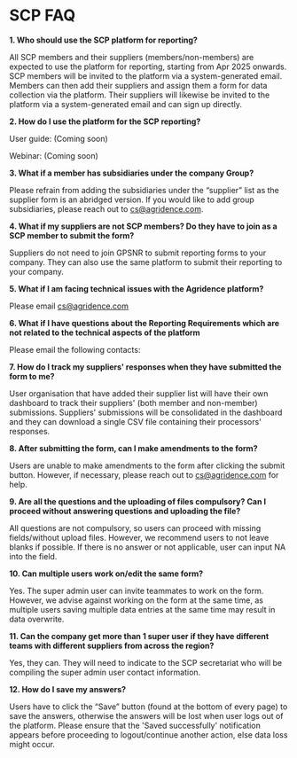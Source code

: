 # SCP FAQ 

**1.	Who should use the SCP platform for reporting?**

All SCP members and their suppliers (members/non-members) are expected to use the platform for reporting, starting from Apr 2025 onwards. SCP members will be invited to the platform via a system-generated email. Members can then add their suppliers and assign them a form for data collection via the platform. Their suppliers will likewise be invited to the platform via a system-generated email and can sign up directly.

**2.	How do I use the platform for the SCP reporting?**

User guide: (Coming soon)

Webinar: (Coming soon)

**3.	What if a member has subsidiaries under the company Group?**

Please refrain from adding the subsidiaries under the “supplier” list as the supplier form is an abridged version. If you would like to add group subsidiaries, please reach out to cs@agridence.com.

**4.	What if my suppliers are not SCP members? Do they have to join as a SCP member to submit the form?**

Suppliers do not need to join GPSNR to submit reporting forms to your company. They can also use the same platform to submit their reporting to your company. 

**5.	What if I am facing technical issues with the Agridence platform?**

Please email cs@agridence.com

**6.	What if I have questions about the Reporting Requirements which are not related to the technical aspects of the platform**

Please email the following contacts: 

**7.	How do I track my suppliers' responses when they have submitted the form to me?**

User organisation that have added their supplier list will have their own dashboard to track their suppliers' (both member and non-member) submissions. Suppliers' submissions will be consolidated in the dashboard and they can download a single CSV file containing their processors' responses. 


**8.	After submitting the form, can I make amendments to the form?**

Users are unable to make amendments to the form after clicking the submit button. However, if necessary, please reach out to cs@agridence.com for help.

**9.	Are all the questions and the uploading of files compulsory? Can I proceed without answering questions and uploading the file?**

All questions are not compulsory, so users can proceed with missing fields/without upload files. However, we recommend users to not leave blanks if possible. If there is no answer or not applicable, user can input NA into the field.

**10.	Can multiple users work on/edit the same form?**

Yes. The super admin user can invite teammates to work on the form. However, we advise against working on the form at the same time, as multiple users saving multiple data entries at the same time may result in data overwrite.

**11.	Can the company get more than 1 super user if they have different teams with different suppliers from across the region?**

Yes, they can. They will need to indicate to the SCP secretariat who will be compiling the super admin user contact information.

**12.	How do I save my answers?**

Users have to click the “Save” button (found at the bottom of every page) to save the answers, otherwise the answers will be lost when user logs out of the platform. Please ensure that the 'Saved successfully' notification appears before proceeding to logout/continue another action, else data loss might occur. 
